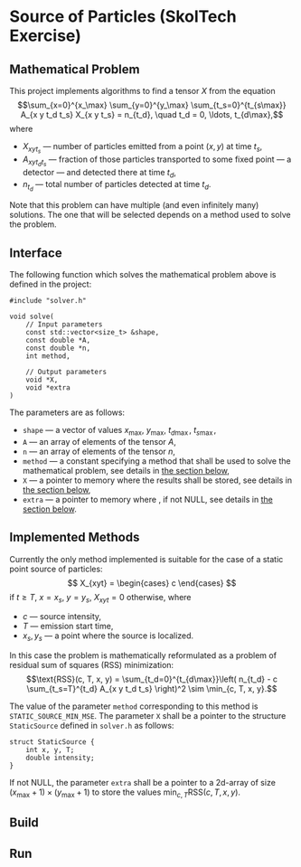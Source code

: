 # Source of Particles (SkolTech Exercise)

## Mathematical Problem

This project implements algorithms to find a tensor $` X `$ from the equation
$$\sum_{x=0}^{x_\max} \sum_{y=0}^{y_\max} \sum_{t_s=0}^{t_{s\max}} A_{x y t_d t_s} X_{x y t_s} = n_{t_d}, \quad t_d = 0, \ldots, t_{d\max},$$
where

* $` X_{x y t_s} `$ &mdash; number of particles emitted from a point $` (x, y) `$ at time $` t_s `$,
* $` A_{x y t_d t_s} `$ &mdash; fraction of those particles transported to some fixed point &mdash; a detector &mdash; and detected there at time $` t_d `$,
* $` n_{t_d} `$ &mdash; total number of particles detected at time $` t_d `$.

Note that this problem can have multiple (and even infinitely many) solutions. The one that will be selected depends on a method used to solve the problem.

## Interface

The following function which solves the mathematical problem above is defined in the project:

    #include "solver.h"
    
    void solve(
        // Input parameters
        const std::vector<size_t> &shape,
        const double *A,
        const double *n,
        int method,
        
        // Output parameters
        void *X,
        void *extra
    )

The parameters are as follows:

* `shape` &mdash; a vector of values $` x_\max `$, $` y_\max `$, $` t_{d\max} `$, $` t_{s\max} `$,
* `A` &mdash; an array of elements of the tensor $` A `$,
* `n` &mdash; an array of elements of the tensor $` n `$,
* `method` &mdash; a constant specifying a method that shall be used to solve the mathematical problem, see details in [the section below](#implemented-methods),
* `X` &mdash; a pointer to memory where the results shall be stored, see details in [the section below](#implemented-methods),
* `extra` &mdash; a pointer to memory where , if not NULL, see details in [the section below](#implemented-methods).

## Implemented Methods

Currently the only method implemented is suitable for the case of a static point source of particles: $$ X_{xyt} = \begin{cases} c \end{cases} $$ if $` t \geq T,\ x= x_s,\ y= y_s `$, $` X_{xyt} = 0 `$ otherwise, where

* $` c `$ &mdash; source intensity,
* $` T `$ &mdash; emission start time,
* $` x_s, y_s `$ &mdash; a point where the source is localized.

In this case the problem is mathematically reformulated as a problem of residual sum of squares (RSS) minimization:
$$\text{RSS}(c, T, x, y) = \sum_{t_d=0}^{t_{d\max}}\left( n_{t_d} - c \sum_{t_s=T}^{t_d} A_{x y t_d t_s} \right)^2 \sim \min_{c, T, x, y}.$$

The value of the parameter `method` corresponding to this method is `STATIC_SOURCE_MIN_MSE`. The parameter `X` shall be a pointer to the structure `StaticSource` defined in `solver.h` as follows:

    struct StaticSource {
        int x, y, T;
        double intensity;
    }

If not NULL, the parameter `extra` shall be a pointer to a 2d-array of size $` (x_\max + 1) \times (y_\max + 1) `$ to store the values $` \min_{c, T}\text{RSS}(c, T, x, y) `$.

## Build

## Run
